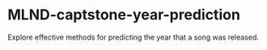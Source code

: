 # MLND-captstone-year-prediction
Explore effective methods for predicting the year that a song was released.
